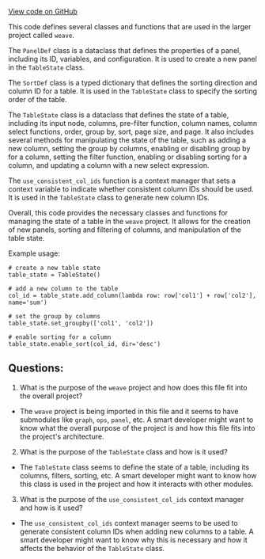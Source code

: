 [View code on GitHub](https://github.com/wandb/weave/weave/panels/table_state.py)

This code defines several classes and functions that are used in the larger project called `weave`. 

The `PanelDef` class is a dataclass that defines the properties of a panel, including its ID, variables, and configuration. It is used to create a new panel in the `TableState` class.

The `SortDef` class is a typed dictionary that defines the sorting direction and column ID for a table. It is used in the `TableState` class to specify the sorting order of the table.

The `TableState` class is a dataclass that defines the state of a table, including its input node, columns, pre-filter function, column names, column select functions, order, group by, sort, page size, and page. It also includes several methods for manipulating the state of the table, such as adding a new column, setting the group by columns, enabling or disabling group by for a column, setting the filter function, enabling or disabling sorting for a column, and updating a column with a new select expression. 

The `use_consistent_col_ids` function is a context manager that sets a context variable to indicate whether consistent column IDs should be used. It is used in the `TableState` class to generate new column IDs.

Overall, this code provides the necessary classes and functions for managing the state of a table in the `weave` project. It allows for the creation of new panels, sorting and filtering of columns, and manipulation of the table state. 

Example usage:

```
# create a new table state
table_state = TableState()

# add a new column to the table
col_id = table_state.add_column(lambda row: row['col1'] + row['col2'], name='sum')

# set the group by columns
table_state.set_groupby(['col1', 'col2'])

# enable sorting for a column
table_state.enable_sort(col_id, dir='desc')
```
## Questions: 
 1. What is the purpose of the `weave` project and how does this file fit into the overall project?
- The `weave` project is being imported in this file and it seems to have submodules like `graph`, `ops`, `panel`, etc. A smart developer might want to know what the overall purpose of the project is and how this file fits into the project's architecture.

2. What is the purpose of the `TableState` class and how is it used?
- The `TableState` class seems to define the state of a table, including its columns, filters, sorting, etc. A smart developer might want to know how this class is used in the project and how it interacts with other modules.

3. What is the purpose of the `use_consistent_col_ids` context manager and how is it used?
- The `use_consistent_col_ids` context manager seems to be used to generate consistent column IDs when adding new columns to a table. A smart developer might want to know why this is necessary and how it affects the behavior of the `TableState` class.